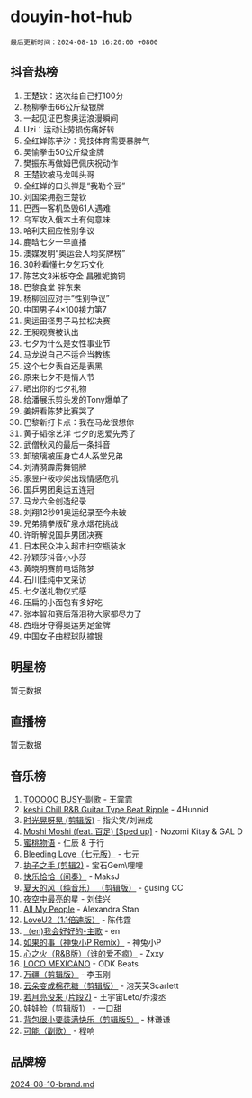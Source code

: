 # douyin-hot-hub

`最后更新时间：2024-08-10 16:20:00 +0800`

## 抖音热榜

1. 王楚钦：这次给自己打100分
1. 杨柳拳击66公斤级银牌
1. 一起见证巴黎奥运浪漫瞬间
1. Uzi：运动让劳损伤痛好转
1. 全红婵陈芋汐：竞技体育需要暴脾气
1. 吴愉拳击50公斤级金牌
1. 樊振东再做姆巴佩庆祝动作
1. 王楚钦被马龙叫头哥
1. 全红婵的口头禅是“我勒个豆”
1. 刘国梁拥抱王楚钦
1. 巴西一客机坠毁61人遇难
1. 乌军攻入俄本土有何意味
1. 哈利夫回应性别争议
1. 鹿晗七夕一早直播
1. 澳媒发明“奥运会人均奖牌榜”
1. 30秒看懂七夕乞巧文化
1. 陈艺文3米板夺金 昌雅妮摘铜
1. 巴黎食堂 胖东来
1. 杨柳回应对手“性别争议”
1. 中国男子4×100接力第7
1. 奥运田径男子马拉松决赛
1. 王昶观赛被认出
1. 七夕为什么是女性事业节
1. 马龙说自己不适合当教练
1. 这个七夕表白还是表黑
1. 原来七夕不是情人节
1. 晒出你的七夕礼物
1. 给潘展乐剪头发的Tony爆单了
1. 姜妍看陈梦比赛哭了
1. 巴黎新打卡点：我在马龙很想你
1. 黄子韬徐艺洋 七夕的恩爱先秀了
1. 武僧秋风的最后一条抖音
1. 卸玻璃被压身亡4人系堂兄弟
1. 刘清漪霹雳舞铜牌
1. 家昱户筱吵架出现情感危机
1. 国乒男团奥运五连冠
1. 马龙六金创造纪录
1. 刘翔12秒91奥运纪录至今未破
1. 兄弟猜拳版矿泉水烟花挑战
1. 许昕解说国乒男团决赛
1. 日本民众冲入超市扫空瓶装水
1. 孙颖莎抖音小小莎
1. 黄晓明赛前电话陈梦
1. 石川佳纯中文采访
1. 七夕送礼物仪式感
1. 压扁的小面包有多好吃
1. 张本智和赛后落泪称大家都尽力了
1. 西班牙夺得奥运男足金牌
1. 中国女子曲棍球队摘银

## 明星榜

暂无数据

## 直播榜

暂无数据

## 音乐榜

1. [TOOOOO BUSY-副歌](https://sf3-cdn-tos.douyinstatic.com/obj/tos-cn-ve-2774/o0fmjGZetNDjSM5EimFs2QlzBg30YgByJMRQrC) - 王霏霏
1. [keshi Chill R&B Guitar Type Beat Ripple](https://sf5-hl-cdn-tos.douyinstatic.com/obj/tos-cn-ve-2774/okQIfmitAB3HpgZQo0YCEFEACcDhQngn0fkFIC) - 4Hunnid
1. [时光晃呀晃 (剪辑版)](https://sf3-cdn-tos.douyinstatic.com/obj/tos-cn-ve-2774/o8ACeQem3gwI1x3GIYGAfKG0LJebKFRJDwRwyW) - 指尖笑/刘洲成
1. [Moshi Moshi (feat. 百足) [Sped up]](https://sf6-cdn-tos.douyinstatic.com/obj/tos-cn-ve-2774/ocCPFQcXJLeroaIdQLIGAoeeYM3OAUYGDguHXz) - Nozomi Kitay & GAL D
1. [蜜桃物语](https://sf5-hl-cdn-tos.douyinstatic.com/obj/tos-cn-ve-2774/oIhOSCZtIACtYU4XQkngiW9kCBfVD1Fz9IYeqL) - 仁辰 & 于行
1. [Bleeding Love（七元版）](https://sf3-cdn-tos.douyinstatic.com/obj/tos-cn-ve-2774/oEgC9eZFHQ1MfSRnrfkzFp8AayDWqAQMABBgUs) - 七元
1. [执子之手 (剪辑2)](https://sf3-cdn-tos.douyinstatic.com/obj/tos-cn-ve-2774/oUoZLQjCc31XzqsBnBQUNgeKtYPBcgbFDwtfcu) - 宝石Gem\哩哩
1. [快乐恰恰（间奏）](https://sf5-hl-cdn-tos.douyinstatic.com/obj/tos-cn-ve-2774/oMesum3HvWQXJxuMFeVYzf54o2QzH5aEBPOCAn) - MaksJ
1. [夏天的风（纯音乐） （剪辑版）](https://sf5-hl-cdn-tos.douyinstatic.com/obj/tos-cn-ve-2774/oUzLjBZZFQAoNRmGokEeD5zfQCObp6UeFAnTa6) - gusing CC
1. [夜空中最亮的星](https://sf5-hl-cdn-tos.douyinstatic.com/obj/tos-cn-ve-2774/o4IfgGwqqnFeXEMGaS8JBzJAdayAaCeoxqbjCD) - 刘佳兴
1. [All My People](https://sf5-hl-cdn-tos.douyinstatic.com/obj/tos-cn-ve-2774/c7773e6b7c3f4bd9b26cd85b0cfa4eff) - Alexandra Stan
1. [LoveU2（1.1倍速版）](https://sf5-hl-cdn-tos.douyinstatic.com/obj/tos-cn-ve-2774/oQMeDffLaEmgMwgCOEMAFCI6INzoFPgWdD0rsa) - 陈伟霆
1. [（en)我会好好的-主歌](https://sf5-hl-cdn-tos.douyinstatic.com/obj/tos-cn-ve-2774/oUrYpIdrvCbA8m8yAZjbMWjUkL6tiinWMkBTs) - en
1. [如果的事（神兔小P Remix）](https://sf5-hl-cdn-tos.douyinstatic.com/obj/tos-cn-ve-2774/okHtAffz3g4ZB0BMQn9iC9BC6AciI3xCmgQTqt) - 神兔小P
1. [心之火（R&B版）（谁的爱不疯）](https://sf5-hl-cdn-tos.douyinstatic.com/obj/tos-cn-ve-2774/okemkEDaIBBE3OosftCgMxlFkLQZRw37t36ZQv) - Zxxy
1. [LOCO MEXICANO](https://sf3-cdn-tos.douyinstatic.com/obj/tos-cn-ve-2774/owxVoxJorA4ILBfsMAjU6t7O1xW9w0tS7EYzh6) - ODK Beats
1. [万疆（剪辑版）](https://sf3-cdn-tos.douyinstatic.com/obj/tos-cn-ve-2774/ooG7oVgFlDTelKCjCsTTobQvbdtj1BBQXnfZd8) - 李玉刚
1. [云朵变成棉花糖（剪辑版）](https://sf3-cdn-tos.douyinstatic.com/obj/tos-cn-ve-2774/o8LC84GQLALFfXeyJmh8KE61byVQYMMeAZLfEI) - 泡芙芙Scarlett
1. [若月亮没来 (片段2)](https://sf5-hl-cdn-tos.douyinstatic.com/obj/tos-cn-ve-2774/ocQavLLjkCOeDxGyYeIMGgNAIwJ0QXE1Ve3Fzv) - 王宇宙Leto/乔浚丞
1. [娃娃脸（剪辑版1）](https://sf5-hl-cdn-tos.douyinstatic.com/obj/tos-cn-ve-2774/oIimSCgQoNUePTAZ1Ba7TeADY4KetGYsVFeaaB) - 一口甜
1. [背包很小要装满快乐（剪辑版5）](https://sf5-hl-cdn-tos.douyinstatic.com/obj/tos-cn-ve-2774/oUqSJIiBjw2pxsBAiQRmkbZGJrlGCMBPpIW90) - 林谦谦
1. [可能（副歌）](https://sf3-cdn-tos.douyinstatic.com/obj/tos-cn-ve-2774/cde1731888894259b333569393c2fb51) - 程响

## 品牌榜

[2024-08-10-brand.md](2024-08-10-brand.md)
